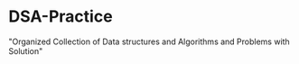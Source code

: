 # DSA-Practice
"Organized Collection of Data structures and Algorithms and Problems with  Solution"  
